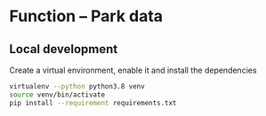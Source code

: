 # Function – Park data

## Local development

Create a virtual environment, enable it and install the dependencies
```sh
virtualenv --python python3.8 venv
source venv/bin/activate
pip install --requirement requirements.txt
```
